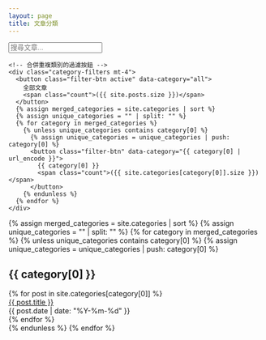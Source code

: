 ```yaml
---
layout: page
title: 文章分類
---
```


<div class="page-container">
  <!-- 分類過濾區塊 -->
  <div class="filter-section mb-6">
    <input type="text" 
           id="searchInput" 
           placeholder="搜尋文章..." 
           class="w-full p-2 border rounded-lg dark:bg-gray-700 dark:border-gray-600 dark:text-gray-100">
    
    <!-- 合併重複類別的過濾按鈕 -->
    <div class="category-filters mt-4">
      <button class="filter-btn active" data-category="all">
        全部文章
        <span class="count">({{ site.posts.size }})</span>
      </button>
      {% assign merged_categories = site.categories | sort %}
      {% assign unique_categories = "" | split: "" %}
      {% for category in merged_categories %}
        {% unless unique_categories contains category[0] %}
          {% assign unique_categories = unique_categories | push: category[0] %}
          <button class="filter-btn" data-category="{{ category[0] | url_encode }}">
            {{ category[0] }}
            <span class="count">({{ site.categories[category[0]].size }})</span>
          </button>
        {% endunless %}
      {% endfor %}
    </div>
  </div>

  <!-- 文章列表區塊 -->
  <div id="posts-container" class="mt-8">
    {% assign merged_categories = site.categories | sort %}
    {% assign unique_categories = "" | split: "" %}
    {% for category in merged_categories %}
      {% unless unique_categories contains category[0] %}
        {% assign unique_categories = unique_categories | push: category[0] %}
        <div class="category-section mb-8" data-category="{{ category[0] | url_encode }}">
          <h2 class="category-title" id="{{ category[0] | url_encode }}">{{ category[0] }}</h2>
          <div class="posts-list">
            {% for post in site.categories[category[0]] %}
              <div class="post-item" 
                   data-title="{{ post.title }}" 
                   data-category="{{ category[0] | url_encode }}"
                   data-date="{{ post.date | date: '%Y-%m-%d' }}">
                <a href="{{ post.url | relative_url }}" class="post-title">{{ post.title }}</a>
                <div class="post-meta">
                  <span class="post-date">{{ post.date | date: "%Y-%m-%d" }}</span>
                </div>
              </div>
            {% endfor %}
          </div>
        </div>
      {% endunless %}
    {% endfor %}
  </div>
</div>

<script>
document.addEventListener('DOMContentLoaded', () => {
    const searchInput = document.getElementById('searchInput');
    const filterButtons = document.querySelectorAll('.filter-btn');
    const postItems = document.querySelectorAll('.post-item');
    let activeCategory = 'all';

    // 搜尋功能
    searchInput.addEventListener('keyup', () => {
        const searchText = searchInput.value.toLowerCase();
        filterPosts(searchText, activeCategory);
    });

    // 分類過濾
    filterButtons.forEach(button => {
        button.addEventListener('click', () => {
            filterButtons.forEach(btn => btn.classList.remove('active'));
            button.classList.add('active');
            
            activeCategory = button.dataset.category;
            filterPosts(searchInput.value.toLowerCase(), activeCategory);
        });
    });

    function filterPosts(searchText, category) {
        postItems.forEach(item => {
            const title = item.dataset.title.toLowerCase();
            const itemCategory = item.dataset.category;
            const date = item.dataset.date;
            
            const matchesSearch = title.includes(searchText) || 
                                itemCategory.toLowerCase().includes(searchText) || 
                                date.includes(searchText);
            
            const matchesCategory = category === 'all' || category === itemCategory;
            
            item.style.display = matchesSearch && matchesCategory ? '' : 'none';
        });

        document.querySelectorAll('.category-section').forEach(section => {
            const hasVisiblePosts = Array.from(section.querySelectorAll('.post-item'))
                .some(item => item.style.display !== 'none');
            section.style.display = hasVisiblePosts ? '' : 'none';
        });
    }
});
</script>
